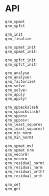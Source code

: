 # API

```@docs
qrm_spmat
qrm_spfct
```

```@docs
qrm_init
qrm_finalize
```

```@docs
qrm_spmat_init
qrm_spmat_init!
```

```@docs
qrm_spfct_init
qrm_spfct_init!
```

```@docs
qrm_analyse
qrm_analyse!
qrm_factorize!
qrm_solve
qrm_solve!
qrm_apply
qrm_apply!
```

```@docs
qrm_spbackslash
qrm_spbackslash!
qrm_spposv
qrm_spposv!
qrm_least_squares
qrm_least_squares!
qrm_min_norm
qrm_min_norm!
```

```@docs
qrm_spmat_mv!
qrm_spmat_nrm
qrm_vecnrm!
qrm_vecnrm
qrm_residual_norm!
qrm_residual_norm
qrm_residual_orth!
qrm_residual_orth
```

```@docs
qrm_set
qrm_get
```
